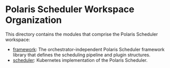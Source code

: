 # Polaris Scheduler Workspace Organization

This directory contains the modules that comprise the Polaris Scheduler workspace:

* [framework](./framework): The orchestrator-independent Polaris Scheduler framework library that defines the scheduling pipeline and plugin structures.
* [scheduler](./scheduler): Kubernetes implementation of the Polaris Scheduler.
